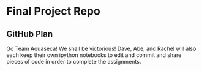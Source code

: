# Final Project Repo
## GitHub Plan

Go Team Aquaseca! We shall be victorious! Dave, Abe, and Rachel will also each keep their own ipython notebooks to edit and commit and share pieces of code in order to complete the assignments.  
